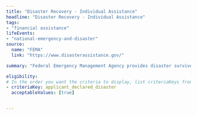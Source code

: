 ```yaml
---
title: "Disaster Recovery - Individual Assistance"
headline: "Disaster Recovery - Individual Assistance"
tags: 
- "financial assistance"
lifeEvents: 
- "national-emergency-and-disaster"
source:
  name: "FEMA"
  link: "https://www.disasterassistance.gov/"

summary: "Federal Emergency Management Agency provides disaster survivors with assistance that supports your disaster recovery."

eligibility:
# In the order you want the criteria to display, list criteriaKeys from the csv here, each followed by a comma-separated list of which values indicate eligibility for that criteria. Wrap individual values in quotes if they have inner commas.
- criteriaKey: applicant_declared_disaster
  acceptableValues: [true]


---
```

